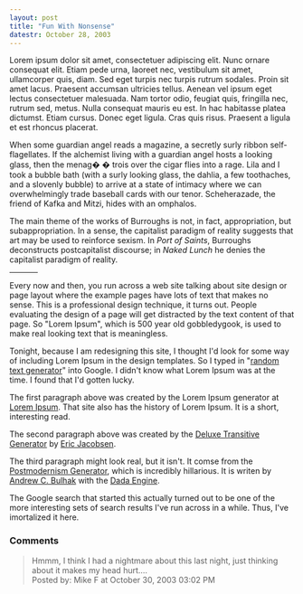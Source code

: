 ```yaml
---
layout: post
title: "Fun With Nonsense"
datestr: October 28, 2003
---
```


 Lorem ipsum dolor sit amet, consectetuer adipiscing elit. Nunc ornare consequat elit. Etiam pede urna, laoreet nec, vestibulum sit amet, ullamcorper quis, diam. Sed eget turpis nec turpis rutrum sodales. Proin sit amet lacus. Praesent accumsan ultricies tellus. Aenean vel ipsum eget lectus consectetuer malesuada. Nam tortor odio, feugiat quis, fringilla nec, rutrum sed, metus. Nulla consequat mauris eu est. In hac habitasse platea dictumst. Etiam cursus. Donec eget ligula. Cras quis risus. Praesent a ligula et est rhoncus placerat.

When some guardian angel reads a magazine, a secretly surly ribbon self-flagellates. If the alchemist living with a guardian angel hosts a looking glass, then the menag� � trois over the cigar flies into a rage. Lila and I took a bubble bath (with a surly looking glass, the dahlia, a few toothaches, and a slovenly bubble) to arrive at a state of intimacy where we can overwhelmingly trade baseball cards with our tenor. Scheherazade, the friend of Kafka and Mitzi, hides with an omphalos.

 The main theme of the works of Burroughs is not, in fact, appropriation, but subappropriation. In a sense, the capitalist paradigm of reality suggests that art may be used to reinforce sexism. In <em>Port of Saints</em>, Burroughs deconstructs postcapitalist discourse; in <em>Naked Lunch</em> he denies the capitalist paradigm of reality. 
<hr align="center" width="10%" size="1px" noshade />

Every now and then, you run across a web site talking about site design or page layout where the example pages have lots of text that makes no sense.  This is a professional design technique, it turns out.  People evaluating the design of a page will get distracted by the text content of that page.  So &quot;Lorem Ipsum&quot;, which is 500 year old gobbledygook, is used to make real looking text that is meaningless.

Tonight, because I am redesigning this site, I thought I'd look for some way of including Lorem Ipsum in the design templates.  So I typed in &quot;<a href="http://www.google.com/search?hl=en&ie=ISO-8859-1&q=random+text+generator" title="Google Search: Randon Text Generator">random text generator</a>&quot; into Google.  I didn't know what Lorem Ipsum was at the time.  I found that I'd gotten lucky.

The first paragraph above was created by the Lorem Ipsum generator at <a href="http://www.lipsum.com/" title="Lorem Ipsum">Lorem Ipsum</a>.  That site also has the history of Lorem Ipsum.  It is a short, interesting read.

The second paragraph above was created by the <a href="http://www.anotherlongsleeplessnight.com/projects/deluxe.html" title="A random text generator for the innocent, the eager, and the doomed">Deluxe Transitive Generator</a> by <a href="http://www.anotherlongsleeplessnight.com/" title="http://www.anotherlongsleeplessnight.com">Eric Jacobsen</a>.

The third paragraph might look real, but it isn't. It comse from the <a href="http://www.elsewhere.org/cgi-bin/postmodern/" title="Postmodernism Generator">Postmodernism Generator</a>, which is incredibly hillarious.  It is writen by <a href="http://dev.null.org/acb/" title="acb">Andrew C. Bulhak</a> with the <a href="http://dev.null.org/dadaengine/" title="also writen by acb">Dada Engine</a>.

The Google search that started this actually turned out to be one of the more interesting sets of search results I've run across in a while.  Thus, I've imortalized it here.

### Comments

<blockquote>
Hmmm, I think I had a nightmare about this last night, just thinking about it makes my head hurt....
<div class="post-meta">Posted by: Mike F at October 30, 2003 03:02 PM</div> </blockquote>

